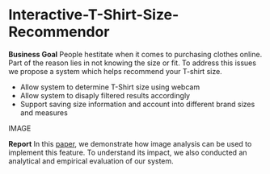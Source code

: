 # Interactive-T-Shirt-Size-Recommendor

**Business Goal**
People hestitate when it comes to purchasing clothes online. Part of the reason lies in not knowing the size or fit. To address this issues we propose a system which helps recommend your T-shirt size.
 - Allow system to determine T-Shirt size using webcam
 - Allow system to disaply filtered results accordingly
 - Support saving size information and account into different brand sizes and measures

IMAGE 

**Report**
In this [paper](), we demonstrate how image analysis can be used to implement this feature. To understand its impact, we also conducted an analytical and empirical evaluation of our system.

